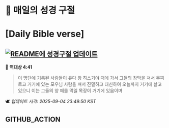 # 🙏 매일의 성경 구절
# [Daily Bible verse]
## [![README에 성경구절 업데이트](https://github.com/DONGSUKA/first_test/actions/workflows/update-readme-bible.yml/badge.svg)](https://github.com/DONGSUKA/first_test/actions/workflows/update-readme-bible.yml)
<!-- START_BIBLE_VERSE -->
📖 **역대상 4:41**
> 이 명단에 기록된 사람들이 유다 왕 히스기야 때에 가서 그들의 장막을 쳐서 무찌르고 거기에 있는 모우님 사람을 쳐서 진멸하고 대신하여 오늘까지 거기에 살고 있으니 이는 그들의 양 떼를 먹일 목장이 거기에 있음이며

🕊️ _업데이트 시각: 2025-09-04 23:49:50 KST_
  <!-- END_BIBLE_VERSE -->
## GITHUB_ACTION
